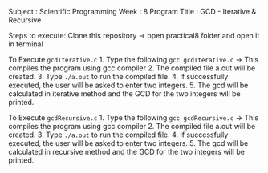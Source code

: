 Subject         : Scientific Programming
Week            : 8
Program Title   : GCD - Iterative & Recursive

Steps to execute:
    Clone this repository -> open practical8 folder and open it in terminal
    
 To Execute `gcdIterative.c`
        1. Type the following `gcc gcdIterative.c` -> This compiles the program using gcc compiler
        2. The compiled file a.out will be created.
        3. Type `./a.out` to run the compiled file.
        4. If successfully executed, the user will be asked to enter two integers.
        5. The gcd will be calculated in iterative method and the GCD for the two integers will be printed.

 To Execute `gcdRecursive.c`
        1. Type the following `gcc gcdRecursive.c` -> This compiles the program using gcc compiler
        2. The compiled file a.out will be created.
        3. Type `./a.out` to run the compiled file.
        4. If successfully executed, the user will be asked to enter two integers.
        5. The gcd will be calculated in recursive method and the GCD for the two integers will be printed.